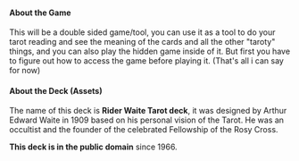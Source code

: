#### About the Game

This will be a double sided game/tool, you can use it as a tool to do your tarot reading and see the meaning of the cards and all the other "taroty" things, and you can also play the hidden game inside of it. But first you have to figure out how to access the game before playing it. (That's all i can say for now)

#### About the Deck (Assets)

The name of this deck is **Rider Waite Tarot deck**, it was designed by Arthur Edward Waite in 1909 based on his personal vision of the Tarot. He was an occultist and the founder of the celebrated Fellowship of the Rosy Cross.

 **This deck is in the public domain** since 1966.
